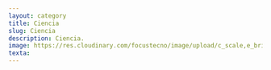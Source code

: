 ```yaml
---
layout: category
title: Ciencia
slug: Ciencia
description: Ciencia.
image: https://res.cloudinary.com/focustecno/image/upload/c_scale,e_brightness:-10,q_39,w_1403/v1625385557/ciencia%20focus%20tecno.webp
texta: 
---
```

